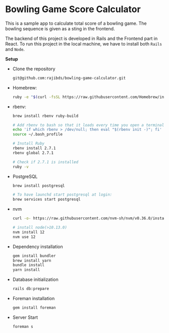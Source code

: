 # Bowling Game Score Calculator

This is a sample app to calculate total score of a bowling game. The bowling sequence is given as a sting
in the frontend.

The backend of this project is developed in Rails and the Frontend part in React. To run this project in
the local machine, we have to install both `Rails` and `Node`.

**Setup**

- Clone the repository
  ```bash
  git@github.com:rajibds/bowling-game-calculator.git
  ```
- Homebrew:
  ```bash
  ruby -e "$(curl -fsSL https://raw.githubusercontent.com/Homebrew/install/master/install)"
  ```
- rbenv:

  ```bash
  brew install rbenv ruby-build

  # Add rbenv to bash so that it loads every time you open a terminal
  echo 'if which rbenv > /dev/null; then eval "$(rbenv init -)"; fi' >> ~/.bash_profile
  source ~/.bash_profile

  # Install Ruby
  rbenv install 2.7.1
  rbenv global 2.7.1

  # Check if 2.7.1 is installed
  ruby -v
  ```

- PostgreSQL

  ```bash
  brew install postgresql

  # To have launchd start postgresql at login:
  brew services start postgresql
  ```

- nvm

  ```bash
  curl -o- https://raw.githubusercontent.com/nvm-sh/nvm/v0.36.0/install.sh | bash

  # install node(>10.13.0)
  nvm install 12
  nvm use 12
  ```

- Dependency installation

  ```bash
  gem install bundler
  brew install yarn
  bundle install
  yarn install
  ```

- Database initialization

  ```bash
  rails db:prepare
  ```

- Foreman installation

  ```bash
  gem install foreman
  ```

- Server Start
  ```bash
  foreman s
  ```

